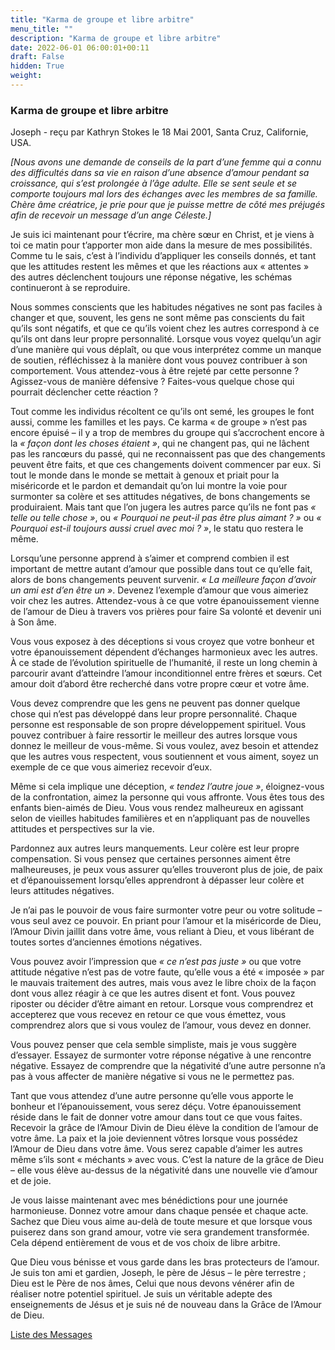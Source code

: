 ```yaml
---
title: "Karma de groupe et libre arbitre"
menu_title: ""
description: "Karma de groupe et libre arbitre"
date: 2022-06-01 06:00:01+00:11
draft: False
hidden: True
weight:
---
```

### Karma de groupe et libre arbitre

Joseph - reçu par Kathryn Stokes le 18 Mai 2001, Santa Cruz, Californie, USA.

*[Nous avons une demande de conseils de la part d’une femme qui a connu des difficultés dans sa vie en raison d’une absence d’amour pendant sa croissance, qui s’est prolongée à l’âge adulte. Elle se sent seule et se comporte toujours mal lors des échanges avec les membres de sa famille. Chère âme créatrice, je prie pour que je puisse mettre de côté mes préjugés afin de recevoir un message d’un ange Céleste.]*

Je suis ici maintenant pour t’écrire, ma chère sœur en Christ, et je viens à toi ce matin pour t’apporter mon aide dans la mesure de mes possibilités. Comme tu le sais, c’est à l’individu d’appliquer les conseils donnés, et tant que les attitudes restent les mêmes et que les réactions aux « attentes » des autres déclenchent toujours une réponse négative, les schémas continueront à se reproduire.

Nous sommes conscients que les habitudes négatives ne sont pas faciles à changer et que, souvent, les gens ne sont même pas conscients du fait qu’ils sont négatifs, et que ce qu’ils voient chez les autres correspond à ce qu’ils ont dans leur propre personnalité. Lorsque vous voyez quelqu’un agir d’une manière qui vous déplaît, ou que vous interprétez comme un manque de soutien, réfléchissez à la manière dont vous pouvez contribuer à son comportement. Vous attendez-vous à être rejeté par cette personne ? Agissez-vous de manière défensive ? Faites-vous quelque chose qui pourrait déclencher cette réaction ?

Tout comme les individus récoltent ce qu’ils ont semé, les groupes le font aussi, comme les familles et les pays. Ce karma « de groupe » n’est pas encore épuisé – il y a trop de membres du groupe qui s’accrochent encore à la *« façon dont les choses étaient »*, qui ne changent pas, qui ne lâchent pas les rancœurs du passé, qui ne reconnaissent pas que des changements peuvent être faits, et que ces changements doivent commencer par eux. Si tout le monde dans le monde se mettait à genoux et priait pour la miséricorde et le pardon et demandait qu’on lui montre la voie pour surmonter sa colère et ses attitudes négatives, de bons changements se produiraient. Mais tant que l’on jugera les autres parce qu’ils ne font pas *« telle ou telle chose »*, ou *« Pourquoi ne peut-il pas être plus aimant ? »* ou *« Pourquoi est-il toujours aussi cruel avec moi ? »*, le statu quo restera le même.

Lorsqu’une personne apprend à s’aimer et comprend combien il est important de mettre autant d’amour que possible dans tout ce qu’elle fait, alors de bons changements peuvent survenir. *« La meilleure façon d’avoir un ami est d’en être un »*. Devenez l’exemple d’amour que vous aimeriez voir chez les autres. Attendez-vous à ce que votre épanouissement vienne de l’amour de Dieu à travers vos prières pour faire Sa volonté et devenir uni à Son âme.

Vous vous exposez à des déceptions si vous croyez que votre bonheur et votre épanouissement dépendent d’échanges harmonieux avec les autres. À ce stade de l’évolution spirituelle de l’humanité, il reste un long chemin à parcourir avant d’atteindre l’amour inconditionnel entre frères et sœurs. Cet amour doit d’abord être recherché dans votre propre cœur et votre âme.

Vous devez comprendre que les gens ne peuvent pas donner quelque chose qui n’est pas développé dans leur propre personnalité. Chaque personne est responsable de son propre développement spirituel. Vous pouvez contribuer à faire ressortir le meilleur des autres lorsque vous donnez le meilleur de vous-même. Si vous voulez, avez besoin et attendez que les autres vous respectent, vous soutiennent et vous aiment, soyez un exemple de ce que vous aimeriez recevoir d’eux.

Même si cela implique une déception, *« tendez l’autre joue »*, éloignez-vous de la confrontation, aimez la personne qui vous affronte. Vous êtes tous des enfants bien-aimés de Dieu. Vous vous rendez malheureux en agissant selon de vieilles habitudes familières et en n’appliquant pas de nouvelles attitudes et perspectives sur la vie.

Pardonnez aux autres leurs manquements. Leur colère est leur propre compensation. Si vous pensez que certaines personnes aiment être malheureuses, je peux vous assurer qu’elles trouveront plus de joie, de paix et d’épanouissement lorsqu’elles apprendront à dépasser leur colère et leurs attitudes négatives.

Je n’ai pas le pouvoir de vous faire surmonter votre peur ou votre solitude – vous seul avez ce pouvoir. En priant pour l’amour et la miséricorde de Dieu, l’Amour Divin jaillit dans votre âme, vous reliant à Dieu, et vous libérant de toutes sortes d’anciennes émotions négatives.

Vous pouvez avoir l’impression que *« ce n’est pas juste »* ou que votre attitude négative n’est pas de votre faute, qu’elle vous a été « imposée » par le mauvais traitement des autres, mais vous avez le libre choix de la façon dont vous allez réagir à ce que les autres disent et font. Vous pouvez riposter ou décider d’être aimant en retour. Lorsque vous comprendrez et accepterez que vous recevez en retour ce que vous émettez, vous comprendrez alors que si vous voulez de l’amour, vous devez en donner.

Vous pouvez penser que cela semble simpliste, mais je vous suggère d’essayer. Essayez de surmonter votre réponse négative à une rencontre négative. Essayez de comprendre que la négativité d’une autre personne n’a pas à vous affecter de manière négative si vous ne le permettez pas.

Tant que vous attendez d’une autre personne qu’elle vous apporte le bonheur et l’épanouissement, vous serez déçu. Votre épanouissement réside dans le fait de donner votre amour dans tout ce que vous faites. Recevoir la grâce de l’Amour Divin de Dieu élève la condition de l’amour de votre âme. La paix et la joie deviennent vôtres lorsque vous possédez l’Amour de Dieu dans votre âme. Vous serez capable d’aimer les autres même s’ils sont « méchants » avec vous. C’est la nature de la grâce de Dieu – elle vous élève au-dessus de la négativité dans une nouvelle vie d’amour et de joie.

Je vous laisse maintenant avec mes bénédictions pour une journée harmonieuse. Donnez votre amour dans chaque pensée et chaque acte. Sachez que Dieu vous aime au-delà de toute mesure et que lorsque vous puiserez dans son grand amour, votre vie sera grandement transformée. Cela dépend entièrement de vous et de vos choix de libre arbitre.

Que Dieu vous bénisse et vous garde dans les bras protecteurs de l’amour. Je suis ton ami et gardien, Joseph, le père de Jésus – le père terrestre ; Dieu est le Père de nos âmes, Celui que nous devons vénérer afin de réaliser notre potentiel spirituel. Je suis un véritable adepte des enseignements de Jésus et je suis né de nouveau dans la Grâce de l’Amour de Dieu.

[Liste des Messages](/fr-contemporary-messages/fr-contemporary-messages-by-date-order/fr-contemporary-messages-2001)